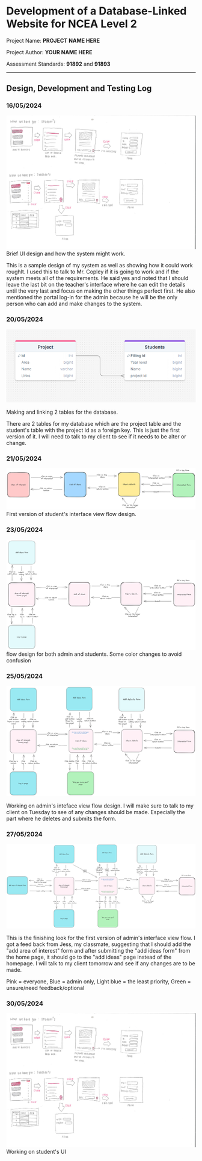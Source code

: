 # Development of a Database-Linked Website for NCEA Level 2

Project Name: **PROJECT NAME HERE**

Project Author: **YOUR NAME HERE**

Assessment Standards: **91892** and **91893**


-------------------------------------------------

## Design, Development and Testing Log

### 16/05/2024

![UI design version 1](images/ui_design1.png)
Brief UI design and how the system might work.

This is a sample design of my system as well as showing how it could work roughlt. I used this to talk to Mr. Copley if it is going to work and if the system meets all of the requirements. He said yes and noted that I should leave the last bit on the teacher's interface where he can edit the details until the very last and focus on making the other things perfect first. He also mentioned the portal log-in for the admin because he will be the only person who can add and make changes to the system. 

### 20/05/2024

![Database table design](images/dtbase_design1.png)

Making and linking 2 tables for the database.

There are 2 tables for my database which are the project table and the student's table with the project id as a foreign key. This is just the first version of it. I will need to talk to my client to see if it needs to be alter or change.

### 21/05/2024

![1st student's interface flow](images/student_flow1.png)
First version of student's interface view flow design. 

### 23/05/2024

![Alt text](images/flow2.png)
flow design for both admin and students. Some color changes to avoid confusion

### 25/05/2024

![Alt text](images/admin_flow.png)

Working on admin's inteface view flow design. I will make sure to talk to my client on Tuesday to see of any changes should be made. Especially the part where he deletes and submits the form.

### 27/05/2024
![Alt text](images/admin_flow2.png)

This is the finishing look for the first version of admin's interface view flow. I got a feed back from Jess, my classmate, suggesting that I should add the "add area of interest" form and after submitting the "add ideas form" from the home page, it should go to the "add ideas" page instead of the homepage. I will talk to my client tomorrow and see if any changes are to be made.

Pink = everyone, 
Blue = admin only, 
Light blue = the least priority, 
Green = unsure/need feedback/optional

### 30/05/2024
![Alt text](image.png)
Working on student's UI
